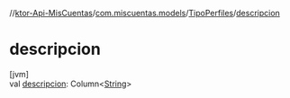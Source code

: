 //[ktor-Api-MisCuentas](../../../index.md)/[com.miscuentas.models](../index.md)/[TipoPerfiles](index.md)/[descripcion](descripcion.md)

# descripcion

[jvm]\
val [descripcion](descripcion.md): Column&lt;[String](https://kotlinlang.org/api/latest/jvm/stdlib/kotlin/-string/index.html)&gt;
